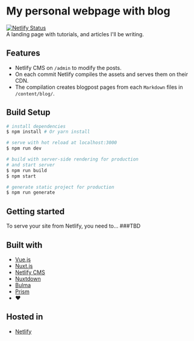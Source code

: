# My personal webpage with blog
[![Netlify Status](https://api.netlify.com/api/v1/badges/08d286ac-4549-4511-8d6d-2dc59e21b79a/deploy-status)](https://app.netlify.com/sites/israelmuca/deploys)  
A landing page with tutorials, and articles I'll be writing.

## Features
- Netlify CMS on `/admin` to modify the posts.
- On each commit Netlify compiles the assets and serves them on their CDN.
- The compilation creates blogpost pages from each `Markdown` files in `/content/blog/`.


## Build Setup
``` bash
# install dependencies
$ npm install # Or yarn install

# serve with hot reload at localhost:3000
$ npm run dev

# build with server-side rendering for production
# and start server
$ npm run build
$ npm start

# generate static project for production
$ npm run generate
```

## Getting started
To serve your site from Netlify, you need to...
###TBD

## Built with
- [Vue.js](https://vuejs.org/)
- [Nuxt.js](https://nuxtjs.org/)
- [Netlify CMS](https://www.netlifycms.org/)
- [Nuxtdown](https://www.npmjs.com/package/nuxtdown)
- [Bulma](https://www.bulma.io)
- [Prism](https://prismjs.com/)
- ❤️

## Hosted in
- [Netlify](https://www.netlify.com/)